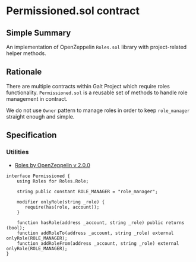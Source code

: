 # Permissioned.sol contract

## Simple Summary

An implementation of OpenZeppelin `Roles.sol` library with project-related helper methods.

## Rationale

There are multiple contracts within Galt Project which require roles functionality.
`Permissioned.sol` is a reusable set of methods to handle role management in contract.

We do not use `Owner` pattern to manage roles in order to keep `role_manager` straight enough and simple.

## Specification
### Utilities
* [Roles by OpenZeppelin v 2.0.0](https://github.com/OpenZeppelin/openzeppelin-solidity/blob/v2.0.0/contracts/access/Roles.sol)

````solidity
interface Permissioned {
    using Roles for Roles.Role;

    string public constant ROLE_MANAGER = "role_manager";

    modifier onlyRole(string _role) {
       require(has(role, account));
    }

    function hasRole(address _account, string _role) public returns (bool);
    function addRoleTo(address _account, string _role) external onlyRole(ROLE_MANAGER);
    function addRoleFrom(address _account, string _role) external onlyRole(ROLE_MANAGER);
}
````
